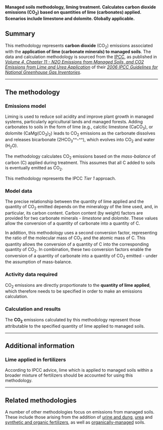 **Managed soils methodology, liming treatment. Calculates carbon dioxide
emissions (CO<sub>2</sub>) based on quantities of lime (carbonates) applied.
Scenarios include limestone and dolomite. Globally applicable.**

## Summary

This methodology represents **carbon dioxide** (CO<sub>2</sub>) emissions
associated with the **application of lime (carbonate minerals) to
managed soils**. The data and calculation methodology is sourced from
the [IPCC](IPCC), as published in *[Volume 4, Chapter 11 - N2O Emissions
from Managed Soils, and CO2 Emissions from Lime and Urea
Application](http://www.ipcc-nggip.iges.or.jp/public/2006gl/pdf/4_Volume4/V4_11_Ch11_N2O&CO2.pdf)*
of their *[2006 IPCC Guidelines for National Greenhouse Gas
Inventories](http://www.ipcc-nggip.iges.or.jp/public/2006gl/index.html)*.

-----

## The methodology

### Emissions model

Liming is used to reduce soil acidity and improve plant growth in
managed systems, particularly agricultural lands and managed forests.
Adding carbonates to soils in the form of lime (e.g., calcitic limestone
(CaCO<sub>3</sub>), or dolomite (CaMg(CO<sub>3</sub>)<sub>2</sub>) leads to CO<sub>2</sub> emissions
as the carbonate dissolves and releases bicarbonate (2HCO<sub>3</sub>^^-^^),
which evolves into CO<sub>2</sub> and water (H<sub>2</sub>O).

The methodology calculates CO<sub>2</sub> emissions based on the *mass-balance*
of carbon (C) applied during treatment. This assumes that all C added to
soils is eventually emitted as CO<sub>2</sub>.

This methodology represents the IPCC *Tier 1* approach.

### Model data

The precise relationship between the quantity of lime applied and the
quantity of CO<sub>2</sub> emitted depends on the mineralogy of the lime used,
and, in particular, its carbon content. Carbon content (by weight)
factors are provided for two carbonate minerals - *limestone* and
*dolomite*. These values allow the conversion of a quantity of carbonate
into a quantity of C.

In addition, this methodology uses a second conversion factor,
representing the ratio of the molecular mass of CO<sub>2</sub> and the atomic
mass of C. This quantity allows the conversion of a quantity of C into
the corresponding quantity of CO<sub>2</sub>. In combination, these two
conversion factors enable the conversion of a quantity of carbonate into
a quantity of CO<sub>2</sub> emitted - under the assumption of mass-balance.

### Activity data required

CO<sub>2</sub> emissions are directly proportionate to the **quantity of lime
applied**, which therefore needs to be specified in order to make an
emissions calculation.

### Calculation and results

The **CO<sub>2</sub>** emissions calculated by this methodology represent those
attributable to the specified quantity of lime applied to managed soils.

-----

## Additional information

### Lime applied in fertilizers

According to IPCC advice, lime which is applied to managed soils within
a broader mixture of fertilizers should be accounted for using this
methodology.

-----

## Related methodologies

A number of other methodologies focus on emissions from managed soils.
These include those arising from the addition of [urine and
dung](Animal_associated_soil_N2O_emissions),
[urea](Soil_urea_application) and [synthetic and organic
fertilizers](Fertilizer_associated_soil_N2O_emissions), as well as
[organically-managed](N2O_emissions_from_managed_organic_soils) soils.
